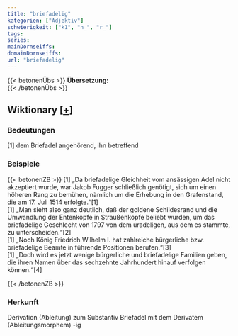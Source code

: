 ```yaml
---
title: "briefadelig"
kategorien: ["Adjektiv"]
schwierigkeit: ["k1", "h_", "r_"]
tags:
series:
mainDornseiffs:
domainDornseiffs:
url: "briefadelig"
---
```


{{< betonenÜbs >}}
**Übersetzung:**  
{{< /betonenÜbs >}}

## Wiktionary [[+](https://de.wiktionary.org/wiki/briefadelig)]

### Bedeutungen
[1] dem Briefadel angehörend, ihn betreffend  

### Beispiele
{{< betonenZB >}}
[1] „Da briefadelige Gleichheit vom ansässigen Adel nicht akzeptiert wurde, war Jakob Fugger schließlich genötigt, sich um einen höheren Rang zu bemühen, nämlich um die Erhebung in den Grafenstand, die am 17. Juli 1514 erfolgte.“[1]  
[1] „Man sieht also ganz deutlich, daß der goldene Schildesrand und die Umwandlung der Entenköpfe in Straußenköpfe beliebt wurden, um das briefadelige Geschlecht von 1797 von dem uradeligen, aus dem es stammte, zu unterscheiden.“[2]  
[1] „Noch König Friedrich Wilhelm I. hat zahlreiche bürgerliche bzw. briefadelige Beamte in führende Positionen berufen.“[3]  
[1] „Doch wird es jetzt wenige bürgerliche und briefadelige Familien geben, die ihren Namen über das sechzehnte Jahrhundert hinauf verfolgen können.“[4]  

{{< /betonenZB >}}
### Herkunft
Derivation (Ableitung) zum Substantiv Briefadel mit dem Derivatem (Ableitungsmorphem) -ig  


